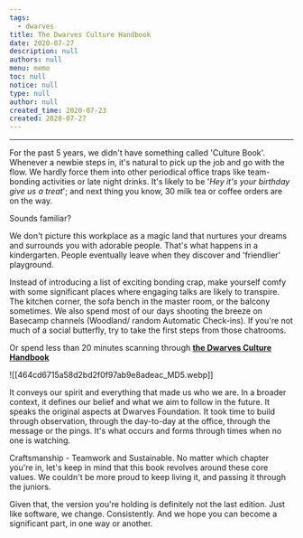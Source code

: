 ```yaml
---
tags: 
  - dwarves
title: The Dwarves Culture Handbook
date: 2020-07-27
description: null
authors: null
menu: memo
toc: null
notice: null
type: null
author: null
created_time: 2020-07-23
created: 2020-07-27
---
```


---


For the past 5 years, we didn't have something called 'Culture Book'. Whenever a newbie steps in, it's natural to pick up the job and go with the flow. We hardly force them into other periodical office traps like team-bonding activities or late night drinks. It's likely to be '<span style='color:pink_background'>*Hey it's your birthday give us a treat*</span>'; and next thing you know, 30 milk tea or coffee orders are on the way.


Sounds familiar?


We don't picture this workplace as a magic land that nurtures your dreams and surrounds you with adorable people. That's what happens in a kindergarten. People eventually leave when they discover and 'friendlier' playground.


Instead of introducing a list of exciting bonding crap, make yourself comfy with some significant places where engaging talks are likely to transpire. The kitchen corner, the sofa bench in the master room, or the balcony sometimes. We also spend most of our days shooting the breeze on Basecamp channels (Woodland/ random Automatic Check-ins). If you're not much of a social butterfly, try to take the first steps from those chatrooms.


Or spend less than 20 minutes scanning through <span style='color:pink_background'>**[the Dwarves Culture Handbook](https://github.com/dwarvesf/handbook/blob/master/what-we-value.md)**</span>


![[464cd6715a58d2bd2f0f97ab9e8adeac_MD5.webp]]


It conveys our spirit and everything that made us who we are. In a broader context, it defines our belief and what we aim to follow in the future. It speaks the original aspects at Dwarves Foundation. It took time to build through observation, through the day-to-day at the office, through the message or the pings. It's what occurs and forms through times when no one is watching.


Craftsmanship - Teamwork and Sustainable. No matter which chapter you're in, let's keep in mind that this book revolves around these core values. We couldn't be more proud to keep living it, and passing it through the juniors.


Given that, the version you're holding is definitely not the last edition. Just like software, we change. Consistently. And we hope you can become a significant part, in one way or another.
